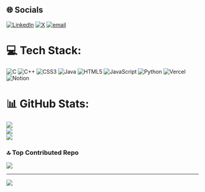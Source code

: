 
## 🌐 Socials
[![LinkedIn](https://img.shields.io/badge/LinkedIn-%230077B5.svg?logo=linkedin&logoColor=white)](https://www.linkedin.com/in/manish-kumar05/)  [![X](https://img.shields.io/badge/X-black.svg?logo=X&logoColor=white)](https://x.com/__manishh_)  [![email](https://img.shields.io/badge/Email-D14836?logo=gmail&logoColor=white)](mailto:whymanish19@gmail.com)


# 💻 Tech Stack:
![C](https://img.shields.io/badge/c-%2300599C.svg?style=for-the-badge&logo=c&logoColor=white) ![C++](https://img.shields.io/badge/c++-%2300599C.svg?style=for-the-badge&logo=c%2B%2B&logoColor=white) ![CSS3](https://img.shields.io/badge/css3-%231572B6.svg?style=for-the-badge&logo=css3&logoColor=white) ![Java](https://img.shields.io/badge/java-%23ED8B00.svg?style=for-the-badge&logo=openjdk&logoColor=white) ![HTML5](https://img.shields.io/badge/html5-%23E34F26.svg?style=for-the-badge&logo=html5&logoColor=white) ![JavaScript](https://img.shields.io/badge/javascript-%23323330.svg?style=for-the-badge&logo=javascript&logoColor=%23F7DF1E) ![Python](https://img.shields.io/badge/python-3670A0?style=for-the-badge&logo=python&logoColor=ffdd54) ![Vercel](https://img.shields.io/badge/vercel-%23000000.svg?style=for-the-badge&logo=vercel&logoColor=white) ![Notion](https://img.shields.io/badge/Notion-%23000000.svg?style=for-the-badge&logo=notion&logoColor=white)
# 📊 GitHub Stats:
![](https://github-readme-stats.vercel.app/api?username=manishhdev&theme=dark&hide_border=false&include_all_commits=false&count_private=false)<br/>
![](https://nirzak-streak-stats.vercel.app/?user=manishhdev&theme=dark&hide_border=false)<br/>
![](https://github-readme-stats.vercel.app/api/top-langs/?username=manishhdev&theme=dark&hide_border=false&include_all_commits=false&count_private=false&layout=compact)

<!--## 🏆 GitHub Trophies
![](https://github-profile-trophy.vercel.app/?username=manishhdev&theme=radical&no-frame=true&no-bg=false&margin-w=4)-->

### 🔝 Top Contributed Repo
![](https://github-contributor-stats.vercel.app/api?username=manishhdev&limit=5&theme=dark&combine_all_yearly_contributions=true)

---
[![](https://visitcount.itsvg.in/api?id=manishhdev&icon=0&color=0)](https://visitcount.itsvg.in)

<!-- Proudly created with GPRM ( https://gprm.itsvg.in ) -->
